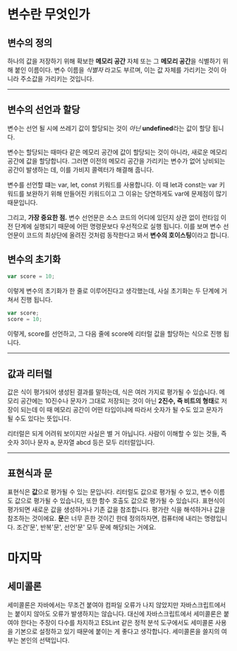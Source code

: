 변수란 무엇인가
==============

## 변수의 정의
하나의 값을 저장하기 위해 확보한 **메모리 공간** 자체 또는 그 **메모리 공간**을 식별하기 위해 붙인 이름이다.
변수 이름을 *식별자* 라고도 부르며, 이는 값 자체를 가리키는 것이 아니라 주소값을 가리키는 것입니다.

* * *

## 변수의 선언과 할당
변수는 선언 될 시에 쓰레기 값이 할당되는 것이 *아닌* **undefined**라는 값이 할당 됩니다.

변수는 할당되는 때마다 같은 메모리 공간에 값이 할당되는 것이 아니라, 새로운 메모리 공간에 값을 할당합니다. 그러면 이전의 메모리 공간을 가리키는 변수가 없어 낭비되는 공간이 발생하는 데, 이를 가비지 콜렉터가 해결해 줍니다.

변수를 선언할 떄는 var, let, const 키워드를 사용합니다. 이 때 let과 const는 var 키워드를 보완하기 위해 만들어진 키워드이고 그 이유는 당연하게도 var에 문제점이 많기 때문입니다.

그리고, **가장 중요한 점.** 변수 선언문은 소스 코드의 어디에 있던지 상관 없이 런타임 이전 단계에 실행되기 때문에 어떤 명령문보다 우선적으로 실행 됩니다. 이를 보며 변수 선언문이 코드의 최상단에 올려진 것처럼 동작한다고 봐서 **변수의 호이스팅**이라고 합니다.

## 변수의 초기화
```javascript
var score = 10;
```
이렇게 변수의 초기화가 한 줄로 이루어진다고 생각했는데, 사실 초기화는 두 단계에 거쳐서 진행 됩니다.
```javascript
var score;
score = 10;
```
이렇게, score를 선언하고, 그 다음 줄에 score에 리터럴 값을 할당하는 식으로 진행 됩니다.
* * *

## 값과 리터럴
값은 식이 평가되어 생성된 결과를 말하는데, 식은 여러 가지로 평가될 수 있습니다. 메모리 공간에는 10진수나 문자가 그대로 저장되는 것이 아닌 **2진수, 즉 비트의 형태**로 저장이 되는데 이 때 메모리 공간이 어떤 타입이냐에 따라서 숫자가 될 수도 있고 문자가 될 수도 있다는 뜻입니다.

리터럴은 되게 어려워 보이지만 사실은 별 거 아닙니다. 사람이 이해할 수 있는 것들, 즉 숫자 3이나 문자 a, 문자열 abcd 등은 모두 리터럴입니다.

* * *
## 표현식과 문
표현식은 **값**으로 평가될 수 있는 문입니다. 리터럴도 값으로 평가될 수 있고, 변수 이름도 값으로 평가될 수 있습니다, 또한 함수 호출도 값으로 평가될 수 있습니다. 표현식이 평가되면 새로운 값을 생성하거나 기존 값을 참조합니다. 평가란 식을 해석하거나 값을 참조하는 것이에요. **문**은 너무 흔한 것이긴 한데 정의하자면, 컴퓨터에 내리는 명령입니다. 조건'문', 반복'문', 선언'문' 모두 문에 해당되는 거에요.

마지막
================

## 세미콜론
세미콜론은 자바에서는 무조건 붙여야 컴파일 오류가 나지 않았지만 자바스크립트에서는 붙이지 않아도 오류가 발생하지는 않습니다. 대신에 자바스크립트에서 세미콜론은 붙여야 한다는 주장이 다수를 차지하고 ESLint 같은 정적 분석 도구에서도 세미콜론 사용을 기본으로 설정하고 있기 때문에 붙이는 게 좋다고 생각합니다. 세미콜론을 쓸지의 여부는 본인의 선택입니다.
